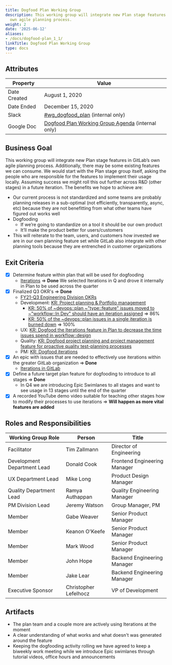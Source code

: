 ```yaml
---
title: Dogfood Plan Working Group
description: This working group will integrate new Plan stage features in GitLab’s
  own agile planning process.
weight: 2
date: '2025-06-12'
aliases:
- /docs/dogfood-plan_1_1/
linkTitle: Dogfood Plan Working Group
type: docs
---
```


## Attributes

| Property     | Value            |
|--------------|------------------|
| Date Created | August 1, 2020   |
| Date Ended   | December 15, 2020|
| Slack        | [#wg_dogfood_plan](https://gitlab.slack.com/archives/C0188LMC2LQ) (internal only) |
| Google Doc   | [Dogfood Plan Working Group Agenda](https://docs.google.com/document/d/1x7WZd_ilH9N4TvbUwdFKw2hcdlQ80SaN2CmHdNwnEzI/edit) (internal only) |

## Business Goal

This working group will integrate new Plan stage features in GitLab’s own agile planning process. Additionally, there may be some existing features we can consume. We would start with the Plan stage group itself, asking the people who are responsible for the features to implement their usage locally. Assuming success we might roll this out further across R&D (other stages) in a future iteration. The benefits we hope to achieve are:

- Our current process is not standardized and some teams are probably planning releases in a sub-optimal (not efficiently, transparently, async, etc) because they are not benefitting from what other teams have figured out works well
- Dogfooding
  - If we’re going to standardize on a tool it should be our own product
  - It’ll make the product better for users/customers
- This will reiterate to the team, users, and customers how invested we are in our own planning feature set while GitLab also integrate with other planning tools because they are entrenched in customer organizations

## Exit Criteria

- [x] Determine feature within plan that will be used for dogfooding
  - [Iterations](https://docs.gitlab.com/ee/user/group/iterations/) => **Done** We selected Iterations in Q and drove it internally in Plan to be used across the quarter
- [x] Finalized Q3 OKR's => **Done**
  - [FY21-Q3 Engineering Division OKRs](https://gitlab.com/gitlab-com/www-gitlab-com/-/issues/8303)
  - Development: [KR: Project planning & Portfolio management](https://gitlab.com/gitlab-com/www-gitlab-com/-/issues/8429)
    - [KR: 50% of ~devops::plan ~"type::feature" issues moved to ~"workflow::In Dev" should have an iteration assigned](https://gitlab.com/gitlab-com/www-gitlab-com/-/issues/9058) => 86%
    - [KR: 50% of the ~devops::plan issues in a single iteration is burned down](https://gitlab.com/gitlab-com/www-gitlab-com/-/issues/9059) => 100%
  - UX: [KR: Dogfood the Iterations feature in Plan to decrease the time issues spend in workflow::design](https://gitlab.com/gitlab-com/www-gitlab-com/-/issues/8436)
  - Quality: [KR: Dogfood project planning and project management feature for proactive quality test-planning processes](https://gitlab.com/gitlab-com/www-gitlab-com/-/issues/8369)
  - PM: [KR: Dogfood iterations](https://gitlab.com/gitlab-com/Product/-/issues/1406)
- [x] An epic with issues that are needed to effectively use iterations within the greater GitLab organization => **Done**
  - [Iterations in GitLab](https://gitlab.com/groups/gitlab-org/-/epics/2422)
- [x] Define a future target plan feature for dogfooding to introduce to all stages => **Done**
  - In Q4 we are introducing Epic Swimlanes to all stages and want to see usage in 13 stages until the end of the quarter
- [x] A recorded YouTube demo video suitable for teaching other stages how to modify their processes to use iterations => **Will happen as more vital features are added**

## Roles and Responsibilities

| Working Group Role          | Person            | Title                        |
|-----------------------------|-------------------|------------------------------|
| Facilitator                 | Tim Zallmann      | Director of Engineering      |
| Development Department Lead | Donald Cook       | Frontend Engineering Manager |
| UX Department Lead          | Mike Long         | Product Design Manager       |
| Quality Department Lead     | Ramya Authappan   | Quality Engineering Manager  |
| PM Division Lead            | Jeremy Watson     | Group Manager, PM            |
| Member                      | Gabe Weaver       | Senior Product Manager       |
| Member                      | Keanon O'Keefe    | Senior Product Manager       |
| Member                      | Mark Wood         | Senior Product Manager       |
| Member                      | John Hope         | Backend Engineering Manager  |
| Member                      | Jake Lear         | Backend Engineering Manager  |
| Executive Sponsor           | Christopher Lefelhocz | VP of Development        |

## Artifacts

- The plan team and a couple more are actively using Iterations at the moment
- A clear understanding of what works and what doesn't was generated around the feature
- Keeping the dogfooding activity rolling we have agreed to keep a biweekly work meeting while we introduce Epic swimlanes through tutorial videos, office hours and announcements
